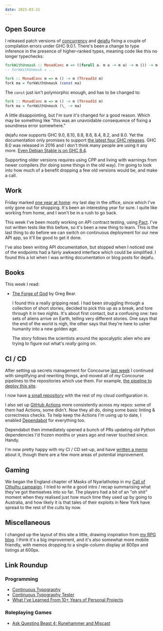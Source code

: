 ```yaml
---
date: 2021-03-21
---
```


## Open Source

I released patch versions of [concurrency][] and [dejafu][] fixing a
couple of compilation errors under GHC 9.0.1.  There's been a change
to type inference in the presence of higher-ranked types, meaning code
like this no longer typechecks:

```haskell
forkWithUnmask :: MonadConc m => ((forall a. m a -> m a) -> m ()) -> m (ThreadId m)
-- forkWithUnmask = ...

fork :: MonadConc m => m () -> m (ThreadId m)
fork ma = forkWithUnmask (const ma)
```

The `const` just isn't polymorphic enough, and has to be changed to:

```haskell
fork :: MonadConc m => m () -> m (ThreadId m)
fork ma = forkWithUnmask (\_ -> ma)
```

A little disappointing, but I'm sure it's changed for a good reason.
Which may be something like "this was an unavoidable consequence of
fixing a soundness error somewhere."

dejafu now supports GHC 9.0, 8.10, 8.8, 8.6, 8.4, 8.2, and 8.0.  Yet
the documentation only promises to support [the latest four GHC
releases][].  GHC 8.0 was released in 2016 and I don't think many
people are using it any more.  [Even Debian Stable is on GHC 8.4][].

Supporting older versions requires using CPP and living with warnings
from newer compilers (for doing some things in the old way).  I'm
going to look into how much of a benefit dropping a few old versions
would be, and make a call.

[concurrency]: http://hackage.haskell.org/package/concurrency-1.11.0.1
[dejafu]: http://hackage.haskell.org/package/dejafu-2.4.0.2
[the latest four GHC releases]: https://dejafu.readthedocs.io/en/latest/ghc.html
[Even Debian Stable is on GHC 8.4]: https://packages.debian.org/search?keywords=ghc

## Work

Friday marked [one year at home][]: my last day in the office, since
which I've only gone out for shopping.  It's been an interesting year
for sure.  I quite like working from home, and I won't be in a rush to
go back.

This week I've been mostly working on API contract testing, using
[Pact][].  I've not written tests like this before, so it's been a new
thing to learn.  This is the last thing to do before we can switch on
continuous deployment for our new API app, so it'll be good to get it
done.

I've also been writing API documentation, but stopped when I noticed
one of the endpoints had a fairly awkward interface which could be
simplified.  I found this a lot when I was writing documentation or
blog posts for dejafu.

[one year at home]: https://memo.barrucadu.co.uk/at-home-for-one-year.html
[Pact]: https://docs.pact.io/


## Books

This week I read:

- [The Forge of God][] by Greg Bear.

  I found this a really gripping read.  I had been struggling through
  a collection of short stories, decided to pick this up as a break,
  and tore through it in two nights.  It's about first contact, but a
  confusing one: two sets of aliens arrive on Earth, telling very
  different stories.  One says that the end of the world is nigh, the
  other says that they're here to usher humanity into a new golden
  age.

  The story follows the scientists around the apocalyptic alien who
  are trying to figure out what's *really* going on.

[The Forge of God]: https://en.wikipedia.org/wiki/The_Forge_of_God


## CI / CD

After setting up secrets management for Concourse [last week][] I
continued with simplifying and rewriting things, and moved all of my
Concourse pipelines to the repositories which use them.  For example,
[the pipeline to deploy this site][].

I now have [a small repository][] with the rest of my cloud
configuration in.

I also set up [GitHub Actions][] more consistently across my repos:
some of them had Actions, some didn't.  Now they all do, doing some
basic linting & correctness checks.  To help keep the Actions I'm
using up to date, I enabled [Dependabot][] for everything too.

Dependabot then immediately opened a bunch of PRs updating old Python
dependencies I'd frozen months or years ago and never touched since.
Handy.

I'm now pretty happy with my CI / CD set-up, and have [written a
memo][] about it, though there are a few more areas of potential
improvement.

[last week]: notes/130.html
[the pipeline to deploy this site]: https://github.com/barrucadu/memo.barrucadu.co.uk/blob/master/concourse/pipeline.yml
[a small repository]: https://github.com/barrucadu/ops
[GitHub Actions]: https://github.com/features/actions
[Dependabot]: https://dependabot.com/
[written a memo]: https://memo.barrucadu.co.uk/ci-cd.html


## Gaming

We began the England chapter of Masks of Nyarlathotep in my [Call of
Cthulhu campaign][].  I tried to write a good intro / recap
summarising what they've got themselves into so far.  The players had
a bit of an "oh shit" moment when they realised just how much time
they used up by going to Australia, and how likely it is that tales of
their exploits in New York have spread to the rest of the cults by
now.

[Call of Cthulhu campaign]: https://memo.barrucadu.co.uk/campaign-notes-2020-05-call-of-cthulhu.html


## Miscellaneous

I changed up the layout of this site a little, drawing inspiration
from [my RPG blog][].  I think it's a big improvement, and it's also
somewhat more mobile friendly, with memos dropping to a single-column
display at 800px and listings at 600px.

[my RPG blog]: https://www.lookwhattheshoggothdraggedin.com/



## Link Roundup

### Programming

- [Continuous Typography](https://maxkoehler.com/posts/continuous-typography/)
- [Continuous Typography Tester](https://maxkoehler.com/work/continuous-type-tester/)
- [What I've Learned From 10+ Years of Personal Projects](https://benbernardblog.com/what-ive-learned-from-10-years-of-personal-projects/)

### Roleplaying Games

- [Ask Questing Beast 4: Runehammer and Miscast](https://www.youtube.com/watch?v=N10hFki4C94)

